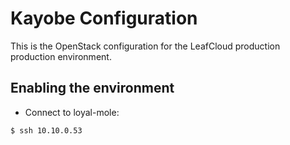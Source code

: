 # Kayobe Configuration
This is the OpenStack configuration for the LeafCloud production production environment.

## Enabling the environment
- Connect to loyal-mole:

```sh
$ ssh 10.10.0.53
```